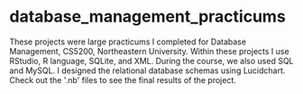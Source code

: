 # database_management_practicums

These projects were large practicums I completed for Database Management, CS5200, Northeastern University. Within these projects I use RStudio, R language, SQLite, and XML. During the course, we also used SQL and MySQL. I designed the relational database schemas using Lucidchart. Check out the '.nb' files to see the final results of the project.
